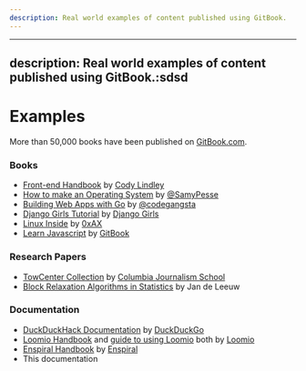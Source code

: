 ```yaml
---
description: Real world examples of content published using GitBook.
---
```

---
description: Real world examples of content published using GitBook.:sdsd
---

# Examples

More than 50,000 books have been published on [GitBook.com](https://www.gitbook.com/explore).

### Books

- [Front-end Handbook](https://www.gitbook.com/book/frontendmasters/front-end-handbook/details) by [Cody Lindley](http://codylindley.com)
- [How to make an Operating System](https://www.gitbook.com/book/samypesse/how-to-create-an-operating-system/details) by [@SamyPesse](https://github.com/SamyPesse)
- [Building Web Apps with Go](https://www.gitbook.com/book/codegangsta/building-web-apps-with-go/details) by [@codegangsta](https://github.com/codegangsta)
- [Django Girls Tutorial](http://tutorial.djangogirls.org/en/index.html) by [Django Girls](https://djangogirls.org)
- [Linux Inside](https://www.gitbook.com/book/0xax/linux-insides/details) by [0xAX](https://twitter.com/0xAX)
- [Learn Javascript](https://www.gitbook.com/book/gitbookio/javascript/details) by [GitBook](https://twitter.com/GitbookIO)

### Research Papers

- [TowCenter Collection](https://www.gitbook.com/@towcenter) by [Columbia Journalism School](http://www.journalism.columbia.edu/)
- [Block Relaxation Algorithms in Statistics](https://www.gitbook.com/@jandeleeuw) by Jan de Leeuw

### Documentation

- [DuckDuckHack Documentation](http://docs.duckduckhack.com) by [DuckDuckGo](https://duckduckgo.com/about)
- [Loomio Handbook](http://loomio.coop/) and [guide to using Loomio](https://loomio.gitbooks.io/manual/content/en/index.html) both by [Loomio](https://www.loomio.org/)
- [Enspiral Handbook](http://handbook.enspiral.com/) by [Enspiral](http://enspiral.com/)
- This documentation
